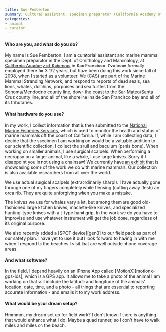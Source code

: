 ```yaml
---
title: Sue Pemberton
summary: Cultural assistant, specimen preparator (California Academy of Sciences)
categories:
- animal
- curator
---
```


#### Who are you, and what do you do?

My name is Sue Pemberton. I am a curatorial assistant and marine mammal specimen preparator in the Dept. of Ornithology and Mammalogy, at [California Academy of Sciences](http://www.calacademy.org/ "The CAS website.") in San Francisco. I've been formally employed there for 3 1/2 years, but have been doing this work since fall of 2008, when I started as a volunteer. We (CAS) are part of the Marine Mammal Stranding Network, and respond to reports of dead seals, sea lions, whales, dolphins, porpoises and sea turtles from the Sonoma/Mendocino county line, down the coast to the San Mateo/Santa Cruz county line, and all of the shoreline inside San Francisco bay and all of its tributaries. 

#### What hardware do you use?

In my work, I collect information that is then submitted to the [National Marine Fisheries Services](http://www.nmfs.noaa.gov/ "The US government's marine and fisheries service."), which is used to monitor the health and status of marine mammals off the coast of California. If, while I am collecting data, I decide that the specimen I am working on would be a valuable addition to our scientific collection, I collect the skull and baculum (penis bone). When working on smaller animals, I use surgical scalpels. When performing a necropsy on a larger animal, like a whale, I use large knives. Sorry if I disappoint you in not using a chainsaw! We currently have [an exhibit](http://calacademy.org/academy/exhibits/skulls/ "The 'Skulls' exhibition at the CAS.") that is showcasing some of the work we do with marine mammals. Our collection is also available researchers from all over the world. 

We use actual surgical scalpels (extraordinarily sharp!). I have actually gone through one of my fingers completely while flensing (cutting away flesh) an orca rib. They are quite unforgiving when you make a mistake. 

The knives we use for whales vary a lot, but among them are good old-fashioned large kitchen knives, machete-like knives, and specialized hunting-type knives with a t-type hand grip. In the work we do you have to improvise and use whatever instrument will get the job done, regardless of its original purpose.

We also recently added a [SPOT device][gen3] to our field pack as part of our safety plan. I have yet to use it but I look forward to having in with me when I respond to the beaches I visit that are well outside phone coverage areas.

#### And what software?

In the field, I depend heavily on an iPhone App called [MotionX][motionx-gps-ios], which is a GPS app. It allows me to take a photo of the animal I am working on that will include the latitude and longitude of the animals' location, date, time, and a photo - all things that are essential to reporting accurate information - and emails it to my work address.

#### What would be your dream setup?

Hmmmm, my dream set up for field work? I don't know if there is anything that would enhance what I do. Maybe a quad runner, so I don't have to walk miles and miles on the beach.